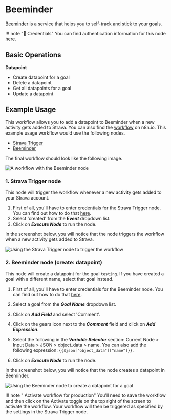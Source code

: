 # Beeminder

[Beeminder](https://www.beeminder.com/) is a service that helps you to self-track and stick to your goals.

!!! note "🔑 Credentials"
    You can find authentication information for this node [here](/workflow/integrations/credentials/beeminder/).



## Basic Operations

**Datapoint**
- Create datapoint for a goal
- Delete a datapoint
- Get all datapoints for a goal
- Update a datapoint


## Example Usage

This workflow allows you to add a datapoint to Beeminder when a new activity gets added to Strava. You can also find the [workflow](https://n8n.io/workflows/900) on n8n.io. This example usage workflow would use the following nodes.
- [Strava Trigger](/workflow/integrations/trigger-nodes/workflow-nodes-base.stravatrigger/)
- [Beeminder]()

The final workflow should look like the following image.

![A workflow with the Beeminder node](/_images/integrations/nodes/beeminder/workflow.png)

### 1. Strava Trigger node

This node will trigger the workflow whenever a new activity gets added to your Strava account.

1. First of all, you'll have to enter credentials for the Strava Trigger node. You can find out how to do that [here](/workflow/integrations/credentials/strava/).
2. Select 'created' from the ***Event*** dropdown list.
3. Click on ***Execute Node*** to run the node.

In the screenshot below, you will notice that the node triggers the workflow when a new activity gets added to Strava.

![Using the Strava Trigger node to trigger the workflow](/_images/integrations/nodes/beeminder/stravatrigger_node.png)

### 2. Beeminder node (create: datapoint)

This node will create a datapoint for the goal `testing`. If you have created a goal with a different name, select that goal instead.

1. First of all, you'll have to enter credentials for the Beeminder node. You can find out how to do that [here](/workflow/integrations/credentials/beeminder/).
2. Select a goal from the ***Goal Name*** dropdown list.
3. Click on ***Add Field*** and select 'Comment'.
4. Click on the gears icon next to the ***Comment*** field and click on ***Add Expression***.

5. Select the following in the ***Variable Selector*** section: Current Node > Input Data > JSON > object_data > name. You can also add the following expression: `{{$json["object_data"]["name"]}}`.

6. Click on ***Execute Node*** to run the node.

In the screenshot below, you will notice that the node creates a datapoint in Beeminder.

![Using the Beeminder node to create a datapoint for a goal](/_images/integrations/nodes/beeminder/beeminder_node.png)

!!! note " Activate workflow for production"
    You'll need to save the workflow and then click on the Activate toggle on the top right of the screen to activate the workflow. Your workflow will then be triggered as specified by the settings in the Strava Trigger node.

